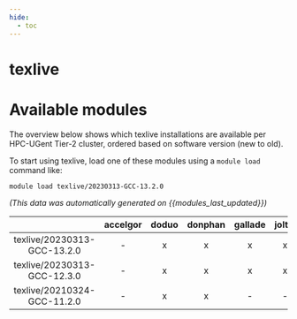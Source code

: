 ```yaml
---
hide:
  - toc
---
```


texlive
=======

# Available modules


The overview below shows which texlive installations are available per HPC-UGent Tier-2 cluster, ordered based on software version (new to old).

To start using texlive, load one of these modules using a `module load` command like:

```shell
module load texlive/20230313-GCC-13.2.0
```

*(This data was automatically generated on {{modules_last_updated}})*  

| |accelgor|doduo|donphan|gallade|joltik|shinx|skitty|
| :---: | :---: | :---: | :---: | :---: | :---: | :---: | :---: |
|texlive/20230313-GCC-13.2.0|-|x|x|x|x|x|x|
|texlive/20230313-GCC-12.3.0|-|x|x|x|x|x|x|
|texlive/20210324-GCC-11.2.0|-|x|x|-|-|-|-|
